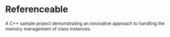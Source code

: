 # Referenceable
A C++ sample project demonstrating an innovative approach to handling the memory management of class instances.

